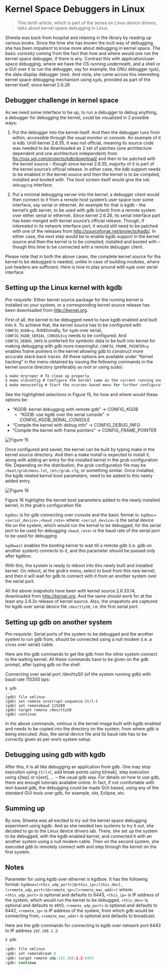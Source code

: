 # Kernel Space Debuggers in Linux

> This tenth article, which is part of the series on Linux device drivers, talks about kernel space debugging in Linux.

Shweta was back from hospital and relaxing in the library by reading up various books. Since the time she has known the ioctl way of debugging, she has been impatient to know more about debugging in kernel space. The basic curiosity coming from the fact that how and where would one run the kernel space debugger, if there is any. Contrast this with application/user space debugging, where we have the OS running underneath, and a shell or a GUI over it to run the debugger, say for example, the GNU debugger (`gdb`), the data display debugger (`ddd`). And viola, she came across this interesting kernel space debugging mechanism using `kgdb`, provided as part of the kernel itself, since kernel 2.6.26

## Debugger challenge in kernel space

As we need some interface to be up, to run a debugger to debug anything, a debugger for debugging the kernel, could be visualized in 2 possible ways:

1. Put the debugger into the kernel itself. And then the debugger runs from within, accessible through the usual monitor or console. An example of it is kdb. Until kernel 2.6.35, it was not official, meaning its source code was needed to be downloaded as 2 set of patches (one architecture dependent and one architecture independent) from ftp://oss.sgi.com/projects/kdb/download/ and then to be patched with the kernel source – though since kernel 2.6.35, majority of it is part of the kernel source’s official release. In either case, the kdb support needs to be enabled in the kernel source and then the kernel is to be compiled, installed and booted with. The boot screen itself would give the `kdb debugging` interface.

2. Put a minimal debugging server into the kernel; a debugger client would then connect to it from a remote host system’s user space over some interface, say serial or ethernet. An example for that is kgdb – the kernel’s gdb server, to be used with gdb (client) from a remote system over either serial or ethernet. Since kernel 2.6.26, its serial interface part has been merged with kernel source’s official release. Though, if interested in its network interface part, it would still need to be patched with one of the releases from http://sourceforge.net/projects/kgdb/. In either case, the next step would be to enable kgdb support in the kernel source and then the kernel is to be compiled, installed and booted with – though this time to be connected with a remote debugger client.

Please note that in both the above cases, the complete kernel source for the kernel to be debugged is needed, unlike in case of building modules, where just headers are sufficient. Here is how to play around with `kgdb` over serial interface.

## Setting up the Linux kernel with kgdb

*Pre-requisite:* Either kernel source package for the running kernel is installed on your system, or a corresponding kernel source release has been downloaded from http://kernel.org.

First of all, the kernel to be debugged need to have kgdb enabled and built into it. To achieve that, the kernel source has to be configured with `CONFIG_KGDB=y`. Additionally, for `kgdb` over serial, `CONFIG_KGDB_SERIAL_CONSOLE=y` needs to be configured. And `CONFIG_DEBUG_INFO` is preferred for symbolic data to be built into kernel for making debugging with gdb more meaningful. `CONFIG_FRAME_POINTER=y` enables frame pointers in the kernel allowing gdb to construct more accurate stack back traces. All these options are available under “Kernel hacking” in the menu obtained by issuing the following commands in the kernel source directory (preferably as root or using sudo):

```C
$ make mrproper # To clean up properly
$ make oldconfig # Configure the kernel same as the current running one
$ make menuconfig # Start the ncurses based menu for further configuration
```

See the highlighted selections in Figure 15, for how and where would these options be:

- “KGDB: kernel debugging with remote gdb” → CONFIG_KGDB
	- “KGDB: use kgdb over the serial console” → CONFIG_KGDB_SERIAL_CONSOLE
- “Compile the kernel with debug info” → CONFIG_DEBUG_INFO
- “Compile the kernel with frame pointers” → CONFIG_FRAME_POINTER

![Figure 15](/Images/Part10/figure_15_configuring_kernel_with_kgdb-1024x640.png)

Once configured and saved, the kernel can be built by typing make in the kernel source directory. And then a make install is expected to install it, along with adding an entry for the installed kernel in the grub configuration file. Depending on the distribution, the grub configuration file may be `/boot/grub/menu.lst`, `/etc/grub.cfg`, or something similar. Once installed, the kgdb related kernel boot parameters, need to be added to this newly added entry.

![Figure 16](/Images/Part10/figure_16_grub_config_for_kernel_with_kgdb-1024x549.png)

Figure 16 highlights the kernel boot parameters added to the newly installed kernel, in the grub‘s configuration file.

`kgdboc` is for gdb connecting over console and the basic format is: `kgdboc=<serial_device>,<baud_rate>`
where:
`<serial_device>` is the serial device file on the system, which would run the kernel to be debugged, for the serial port to be used for debugging
`<baud_rate>` is the baud rate of the serial port to be used for debugging

`kgdbwait` enables the booting kernel to wait till a remote gdb (i.e. gdb on another system) connects to it, and this parameter should be passed only after kgdboc.

With this, the system is ready to reboot into this newly built and installed kernel. On reboot, at the grub‘s menu, select to boot from this new kernel, and then it will wait for gdb to connect with it from an another system over the serial port.

All the above snapshots have been with kernel source 2.6.33.14, downloaded from http://kernel.org. And the same should work for at the least any 2.6.3x release of kernel source. Also, the snapshots are captured for kgdb over serial device file `/dev/ttyS0`, i.e. the first serial port.

## Setting up gdb on another system

*Pre-requisite:* Serial ports of the system to be debugged and the another system to run gdb from, should be connected using a null modem (i.e. a cross over serial) cable.

Here are the gdb commands to get the gdb from the other system connect to the waiting kernel. All these commands have to be given on the gdb prompt, after typing gdb on the shell.

Connecting over serial port /dev/ttyS0 (of the system running gdb) with baud rate 115200 bps:

```
$ gdb
...
(gdb) file vmlinux
(gdb) set remote interrupt-sequence Ctrl-C
(gdb) set remotebaud 115200
(gdb) target remote /dev/ttyS0
(gdb) continue
```

In the above commands, vmlinux is the kernel image built with kgdb enabled and needs to be copied into the directory on the system, from where gdb is being executed. Also, the serial device file and its baud rate has to be correctly given as per one’s system setup.

## Debugging using gdb with kgdb

After this, it is all like debugging an application from gdb. One may stop execution using `Ctrl+C`, add break points using b[reak], step execution using s[tep] or n[ext], … – the usual gdb way. For details on how to use gdb, there are enough tutorials available online. In fact, if not comfortable with text-based gdb, the debugging could be made GUI-based, using any of the standard GUI tools over gdb, for example, `ddd`, Eclipse, etc.

## Summing up

By now, Shweta was all excited to try out the kernel space debugging experiment using kgdb. And as she needed two systems to try it out, she decided to go to the Linux device drivers lab. There, she set up the system to be debugged, with the kgdb enabled kernel, and connected it with an another system using a null modem cable. Then on the second system, she executed gdb to remotely connect with and step through the kernel on the first system.

## Notes

Parameter for using kgdb over ethernet is kgdboe. It has the following format: `kgdboe=[<this_udp_port>]@<this_ip>/[this_dev],[<remote_udp_port>]@<remote_ip>/[<remote_mac_addr>]`
where:
`<this_udp_port>` is optional and defaults to 6443,
`<this_ip>` is IP address of the system, which would run the kernel to be debugged,
`<this_dev>` is optional and defaults to eth0,
`<remote_udp_port>` is optional and defaults to 6442,
`<remote_ip>` is IP address of the system, from which gdb would be connecting from,
`<remote_mac_addr>` is optional and defaults to broadcast.

Here are the gdb commands for connecting to kgdb over network port 6443 to IP address `192.168.1.2`:

```C
$ gdb
...
(gdb) file vmlinux
(gdb) set remotebreak 0
(gdb) target remote udp:192.168.1.2:6443
(gdb) continue
```

